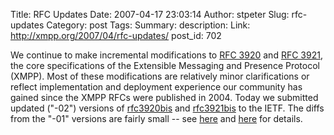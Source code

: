 Title: RFC Updates
Date: 2007-04-17 23:03:14
Author: stpeter
Slug: rfc-updates
Category: post
Tags: 
Summary: description:
Link: http://xmpp.org/2007/04/rfc-updates/
post_id: 702


We continue to make incremental modifications to [RFC 3920](http://www.ietf.org/rfc/rfc3920.txt) and [RFC 3921](http://www.ietf.org/rfc/rfc3921.txt), the core specifications of the Extensible Messaging and Presence Protocol (XMPP). Most of these modifications are relatively minor clarifications or reflect implementation and deployment experience our community has gained since the XMPP RFCs were published in 2004. Today we submitted updated ("-02") versions of [rfc3920bis](http://www.xmpp.org/internet-drafts/draft-saintandre-rfc3920bis-02.html) and [rfc3921bis](http://www.xmpp.org/internet-drafts/draft-saintandre-rfc3921bis-02.html) to the IETF. The diffs from the "-01" versions are fairly small -- see [here](http://tinyurl.com/yrys6d) and [here](http://tinyurl.com/23v9dz) for details.
